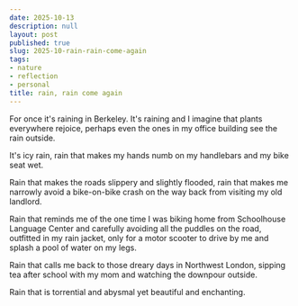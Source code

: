 ```yaml
---
date: 2025-10-13
description: null
layout: post
published: true
slug: 2025-10-rain-rain-come-again
tags:
- nature
- reflection
- personal
title: rain, rain come again
---
```


For once it's raining in Berkeley. It's raining and I imagine that plants everywhere rejoice, perhaps even the ones in my office building see the rain outside.

It's icy rain, rain that makes my hands numb on my handlebars and my bike seat wet.

Rain that makes the roads slippery and slightly flooded, rain that makes me narrowly avoid a bike-on-bike crash on the way back from visiting my old landlord.

Rain that reminds me of the one time I was biking home from Schoolhouse Language Center and carefully avoiding all the puddles on the road, outfitted in my rain jacket, only for a motor scooter to drive by me and splash a pool of water on my legs.

Rain that calls me back to those dreary days in Northwest London, sipping tea after school with my mom and watching the downpour outside.

Rain that is torrential and abysmal yet beautiful and enchanting.
